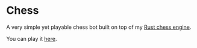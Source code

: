 Chess
=====

A very simple yet playable chess bot built on top of my [Rust chess engine](https://github.com/dafughes/chess).

You can play it [here](https://dafughes.github.io/chess-web/).